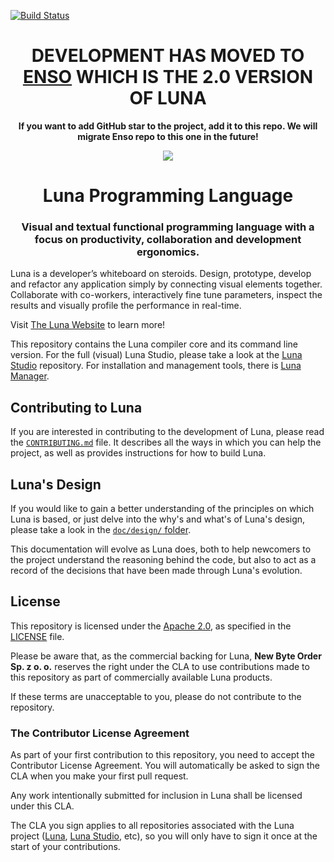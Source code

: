 [![Build Status](https://dev.azure.com/luna-lang/luna/_apis/build/status/luna.luna?branchName=master)](https://dev.azure.com/luna-lang/luna/_build/latest?definitionId=1&branchName=master)

<h1 align="center">
  <b>DEVELOPMENT HAS MOVED TO <a href="https://github.com/luna/enso">ENSO</a> WHICH IS THE 2.0 VERSION OF LUNA</b>
</h1>
<p align="center">
  <b>If you want to add GitHub star to the project, add it to this repo. We will migrate Enso repo to this one in the future!</b>
</p>

<p align="center">
<img src="https://github.com/luna/luna-studio/raw/master/resources/logo.ico" style="margin: 0 auto;">
</p>
<h1 align="center">Luna Programming Language</h1>
<h3 align="center">
Visual and textual functional programming language with a focus on productivity, collaboration and development ergonomics.
</h3>

Luna is a developer’s whiteboard on steroids. Design, prototype, develop and
refactor any application simply by connecting visual elements together.
Collaborate with co-workers, interactively fine tune parameters, inspect the
results and visually profile the performance in real-time.

Visit [The Luna Website](http://www.luna-lang.org) to learn more!

This repository contains the Luna compiler core and its command line version.
For the full (visual) Luna Studio, please take a look at the
[Luna Studio](https://github.com/luna/luna-studio) repository. For installation
and management tools, there is [Luna Manager](https://github.com/luna/luna-manager).

## Contributing to Luna
If you are interested in contributing to the development of Luna, please read
the
[`CONTRIBUTING.md`](https://github.com/luna/luna/blob/master/CONTRIBUTING.md)
file. It describes all the ways in which you can help the project, as well as
provides instructions for how to build Luna.

## Luna's Design
If you would like to gain a better understanding of the principles on which Luna
is based, or just delve into the why's and what's of Luna's design, please take
a look in the [`doc/design/` folder](https://github.com/luna/luna/tree/master/doc/design).

This documentation will evolve as Luna does, both to help newcomers to the
project understand the reasoning behind the code, but also to act as a record of
the decisions that have been made through Luna's evolution.

## License
This repository is licensed under the
[Apache 2.0](https://opensource.org/licenses/apache-2.0), as specified in the
[LICENSE](https://github.com/luna/luna/blob/master/LICENSE) file.

Please be aware that, as the commercial backing for Luna,
**New Byte Order Sp. z o. o.** reserves the right under the CLA to use
contributions made to this repository as part of commercially available Luna
products.

If these terms are unacceptable to you, please do not contribute to the
repository.

### The Contributor License Agreement
As part of your first contribution to this repository, you need to accept the
Contributor License Agreement. You will automatically be asked to sign the CLA
when you make your first pull request.

Any work intentionally submitted for inclusion in Luna shall be licensed under
this CLA.

The CLA you sign applies to all repositories associated with the Luna project
([Luna](https://github.com/luna/luna-rfcs),
[Luna Studio](https://github.com/luna/luna-studio), etc), so you will only have
to sign it once at the start of your contributions.

